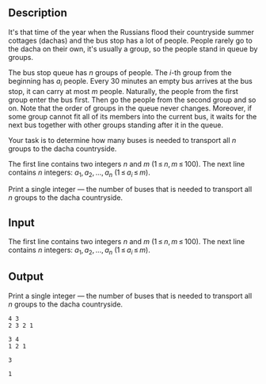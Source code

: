 ## Description

<div><p>It's that time of the year when the Russians flood their countryside summer cottages (dachas) and the bus stop has a lot of people. People rarely go to the dacha on their own, it's usually a group, so the people stand in queue by groups.</p><p>The bus stop queue has <span class="tex-span"><i>n</i></span> groups of people. The <span class="tex-span"><i>i</i></span>-th group from the beginning has <span class="tex-span"><i>a</i><sub class="lower-index"><i>i</i></sub></span> people. Every <span class="tex-span">30</span> minutes an empty bus arrives at the bus stop, it can carry at most <span class="tex-span"><i>m</i></span> people. Naturally, the people from the first group enter the bus first. Then go the people from the second group and so on. Note that the order of groups in the queue never changes. Moreover, if some group cannot fit all of its members into the current bus, it waits for the next bus together with other groups standing after it in the queue.</p><p>Your task is to determine how many buses is needed to transport all <span class="tex-span"><i>n</i></span> groups to the dacha countryside.</p></div><div class="input-specification"><p>The first line contains two integers <span class="tex-span"><i>n</i></span> and <span class="tex-span"><i>m</i></span> <span class="tex-span">(1 ≤ <i>n</i>, <i>m</i> ≤ 100)</span>. The next line contains <span class="tex-span"><i>n</i></span> integers: <span class="tex-span"><i>a</i><sub class="lower-index">1</sub>, <i>a</i><sub class="lower-index">2</sub>, ..., <i>a</i><sub class="lower-index"><i>n</i></sub></span> <span class="tex-span">(1 ≤ <i>a</i><sub class="lower-index"><i>i</i></sub> ≤ <i>m</i>)</span>.</p></div><div class="output-specification"><p>Print a single integer — the number of buses that is needed to transport all <span class="tex-span"><i>n</i></span> groups to the dacha countryside.</p></div>

## Input

<p>The first line contains two integers <span class="tex-span"><i>n</i></span> and <span class="tex-span"><i>m</i></span> <span class="tex-span">(1 ≤ <i>n</i>, <i>m</i> ≤ 100)</span>. The next line contains <span class="tex-span"><i>n</i></span> integers: <span class="tex-span"><i>a</i><sub class="lower-index">1</sub>, <i>a</i><sub class="lower-index">2</sub>, ..., <i>a</i><sub class="lower-index"><i>n</i></sub></span> <span class="tex-span">(1 ≤ <i>a</i><sub class="lower-index"><i>i</i></sub> ≤ <i>m</i>)</span>.</p>

## Output

<p>Print a single integer — the number of buses that is needed to transport all <span class="tex-span"><i>n</i></span> groups to the dacha countryside.</p>





```input1
4 3
2 3 2 1

```




```input2
3 4
1 2 1

```




```output1
3

```




```output2
1

```


